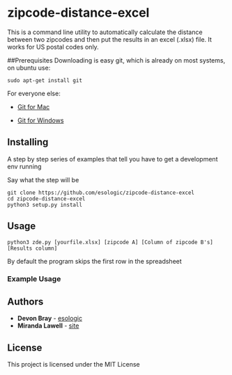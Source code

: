 # zipcode-distance-excel
This is a command line utility to automatically calculate the distance between two zipcodes and then put the results in an excel (.xlsx) file. It works for US postal codes only.

##Prerequisites
Downloading is easy git, which is already on most systems, on ubuntu use:
 
```
sudo apt-get install git
```
For everyone else:

* [Git for Mac](https://git-scm.com/download/mac)

* [Git for Windows](https://git-scm.com/download/win)

## Installing

A step by step series of examples that tell you have to get a development env running

Say what the step will be

```
git clone https://github.com/esologic/zipcode-distance-excel
cd zipcode-distance-excel
python3 setup.py install
``` 

## Usage

```
python3 zde.py [yourfile.xlsx] [zipcode A] [Column of zipcode B's] [Results column]
```

By default the program skips the first row in the spreadsheet

### Example Usage


## Authors

* **Devon Bray** - [esologic](http://www.esologic.com)
* **Miranda Lawell** - [site](https://www.mirandalawell.com)

## License

This project is licensed under the MIT License
